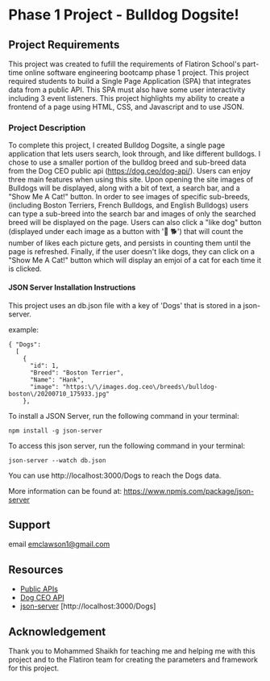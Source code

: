 # Phase 1 Project - Bulldog Dogsite!

## Project Requirements 

This project was created to fufill the requirements of Flatiron School's part-time online software engineering bootcamp phase 1 project. This project required students to build a Single Page Application (SPA) that integrates data from a public API. This SPA must also have some user interactivity including 3 event listeners. This project highlights my ability to create a frontend of a page using HTML, CSS, and Javascript and to use JSON. 

### Project Description 

To complete this project, I created Bulldog Dogsite, a single page application that lets users search, look through, and like different bulldogs. I chose to use a smaller portion of the bulldog breed and sub-breed data from the Dog CEO public api (https://dog.ceo/dog-api/). Users can enjoy three main features when using this site. Upon opening the site images of Bulldogs will be displayed, along with a bit of text, a search bar, and a "Show Me A Cat!" button. In order to see images of specific sub-breeds, (including Boston Terriers, French Bulldogs, and English Bulldogs) users can type a sub-breed into the search bar and images of only the searched breed will be displayed on the page. Users can also click a "like dog" button (displayed under each image as a button with '💖 🐕') that will count the number of likes each picture gets, and persists in counting them until the page is refreshed. Finally, if the user doesn't like dogs, they can click on a "Show Me A Cat!" button which will display an emjoi of a cat for each time it is clicked. 

#### JSON Server Installation Instructions

This project uses an db.json file with a key of 'Dogs' that is stored in a json-server. 

example: 
```
{ "Dogs":
  [
    {
      "id": 1,
      "Breed": "Boston Terrier",
      "Name": "Hank",
      "image": "https:\/\/images.dog.ceo\/breeds\/bulldog-boston\/20200710_175933.jpg"
    },
```

To install a JSON Server, run the following command in your terminal: 
```
npm install -g json-server
```
To access this json server, run the following command in your terminal: 
```
json-server --watch db.json
```
You can use http://localhost:3000/Dogs to reach the Dogs data. 

More information can be found at: https://www.npmjs.com/package/json-server

## Support 
email emclawson1@gmail.com 

## Resources

- [Public APIs](https://github.com/public-apis/public-apis)
- [Dog CEO API](https://dog.ceo/dog-api/)
- [json-server] [http://localhost:3000/Dogs]

[json-server]: https://www.npmjs.com/package/json-server

## Acknowledgement 
Thank you to Mohammed Shaikh for teaching me and helping me with this project and to the Flatiron team for creating the parameters and framework for this project.
